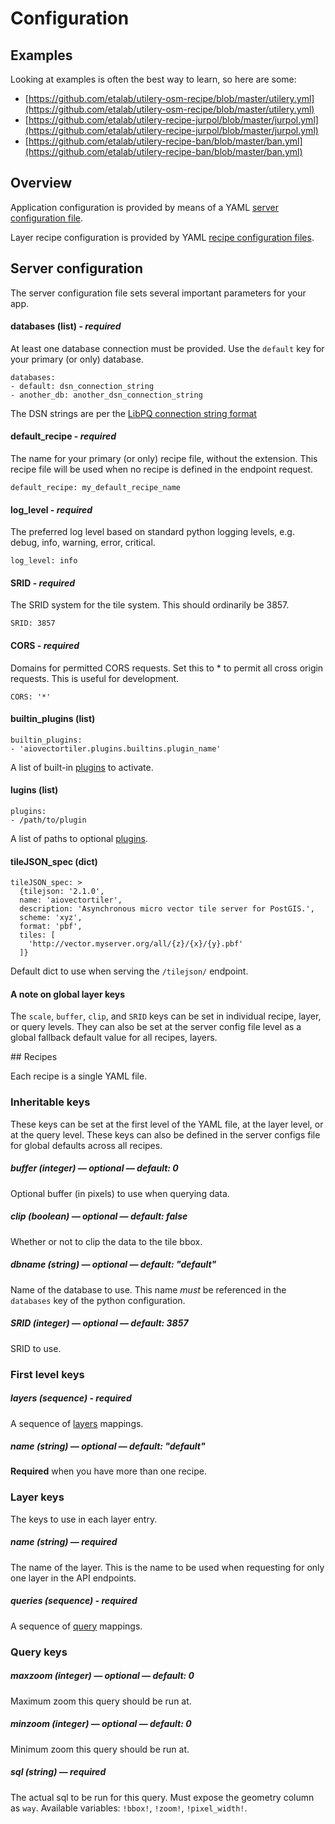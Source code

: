 # Configuration


## Examples 

Looking at examples is often the best way to learn, so here are some:

- [https://github.com/etalab/utilery-osm-recipe/blob/master/utilery.yml](https://github.com/etalab/utilery-osm-recipe/blob/master/utilery.yml)
- [https://github.com/etalab/utilery-recipe-jurpol/blob/master/jurpol.yml](https://github.com/etalab/utilery-recipe-jurpol/blob/master/jurpol.yml)
- [https://github.com/etalab/utilery-recipe-ban/blob/master/ban.yml](https://github.com/etalab/utilery-recipe-ban/blob/master/ban.yml)


## Overview

Application configuration is provided by means of a YAML [server configuration file](#server-configuration).

Layer recipe configuration is provided by YAML [recipe configuration files](#recipes).


## Server configuration

The server configuration file sets several important parameters for your app.

#### databases (list) - *required*

At least one database connection must be provided. Use the `default` key for your primary (or only) database.

    databases:
    - default: dsn_connection_string
    - another_db: another_dsn_connection_string

The DSN strings are per the [LibPQ connection string format](http://www.postgresql.org/docs/current/static/libpq-connect.html#LIBPQ-CONNSTRING)

#### default_recipe - *required*

The name for your primary (or only) recipe file, without the extension. This recipe file will be used when no recipe is defined in the endpoint request.

    default_recipe: my_default_recipe_name

#### log_level - *required*

The preferred log level based on standard python logging levels, e.g. debug, info, warning, error, critical.
 
    log_level: info

#### SRID - *required*

The SRID system for the tile system. This should ordinarily be 3857.
 
    SRID: 3857

#### CORS - *required*

Domains for permitted CORS requests. Set this to * to permit all cross origin requests. This is useful for development.
 
    CORS: '*'

#### builtin_plugins (list)

    builtin_plugins:
    - 'aiovectortiler.plugins.builtins.plugin_name'

A list of built-in [plugins](plugins.md) to activate.

#### lugins (list)

    plugins:
    - /path/to/plugin

A list of paths to optional [plugins](plugins.md).


#### tileJSON_spec (dict)

    tileJSON_spec: >
      {tilejson: '2.1.0',
      name: 'aiovectortiler',
      description: 'Asynchronous micro vector tile server for PostGIS.',
      scheme: 'xyz',
      format: 'pbf',
      tiles: [
        'http://vector.myserver.org/all/{z}/{x}/{y}.pbf'
      ]}

Default dict to use when serving the `/tilejson/` endpoint.


#### A note on global layer keys

The `scale`, `buffer`, `clip`, and `SRID` keys can be set in individual recipe, layer, or query levels. They can also be set at the server config file level as a global fallback default value for all recipes, layers.


## Recipes

Each recipe is a single YAML file.

### **Inheritable keys**

These keys can be set at the first level of the YAML file, at the layer level, or at the query level.
These keys can also be defined in the server configs file for global defaults across all recipes.

##### buffer (integer) — *optional* — default: 0
Optional buffer (in pixels) to use when querying data.

##### clip (boolean) — *optional* — default: false
Whether or not to clip the data to the tile bbox.

##### dbname (string) — *optional* — default: "default"
Name of the database to use. This name *must* be referenced in the `databases` key
of the python configuration.

##### SRID (integer) — *optional* — default: 3857
SRID to use.

### **First level keys**

##### layers (sequence) - *required*
A sequence of [layers](#layer-keys) mappings.

##### name (string) — *optional* — default: "default"
**Required** when you have more than one recipe.

### **Layer keys**
The keys to use in each layer entry.

##### name (string) — *required*
The name of the layer. This is the name to be used when requesting for only one layer
in the API endpoints.

##### queries (sequence) - *required*
A sequence of [query](#query-keys) mappings.

### **Query keys**

##### maxzoom (integer) — *optional* — default: 0
Maximum zoom this query should be run at.

##### minzoom (integer) — *optional* — default: 0
Minimum zoom this query should be run at.

##### sql (string) — *required*
The actual sql to be run for this query. Must expose the geometry column as `way`.
Available variables: `!bbox!`, `!zoom!`, `!pixel_width!`.
